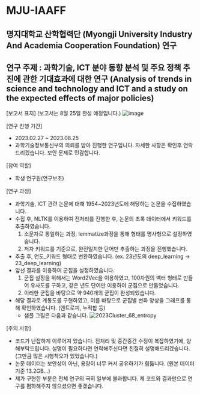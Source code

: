 # MJU-IAAFF

## 명지대학교 산학협력단 (Myongji University Industry And Academia Cooperation Foundation) 연구

## 연구 주제 : 과학기술, ICT 분야 동향 분석 및 주요 정책 추진에 관한 기대효과에 대한 연구 (Analysis of trends in science and technology and ICT and a study on the expected effects of major policies)

[보고서 표지] (보고서는 8월 25일 완성 예정입니다.)
![image](https://github.com/98Haeng/MJU-IAAFF/assets/81914795/ab17153b-ae54-4c45-b5c8-ac58afd79f94)

[연구 진행 기간]
- 2023.02.27 ~ 2023.08.25
- 과학기술정보통신부의 의뢰를 받아 진행한 연구입니다. 자세한 사항은 확인후 연락드리겠습니다. 보안 문제로 민감합니다.

[참여 역할]
- 학생 연구원(연구보조)

[연구 과정]
- 과학기술, ICT 관련 논문에 대해 1954~2023년도에 해당하는 논문을 수집하였습니다.
- 수집 후, NLTK를 이용하여 전처리를 진행한 후, 논문의 초록 데이터에서 키워드를 추출하였습니다.
  1. 소문자로 통일하는 과정, lemmatize과정을 통해 형태를 명사형으로 설정하였습니다.
  2. 저자 키워드를 기준으로, 완전일치한 단어만 추출하는 과정을 진행했습니다.
- 추출 후, 연도_키워드 형태로 변환하였습니다. (ex. 23년도의 deep_learning -> 23_deep_learning)
- 앞선 결과를 이용하여 군집을 설정하였습니다.
  1. 군집 설정을 위해서는 Word2Vec을 이용하였고, 100차원의 벡터 형태로 만들어 유사도를 구하고, 같은 년도 단어만 이용하여 군집으로 만들었습니다.
  2. 이러한 군집을 바탕으로 약 940개의 군집이 완성되었습니다.
- 해당 결과로 계통도를 구현하였고, 이를 바탕으로 군집별 변화 양상을 그래프를 통해 확인하였습니다. (엔트로피, 누적합 등)
  - 샘플 그림은 다음과 같습니다.
    ![2023Cluster_68_entropy](https://github.com/98Haeng/MJU-IAAFF/assets/81914795/a3586734-c63b-47cd-b6b8-5a7e337a4b84)


[주의 사항]
- 코드가 난잡하게 이루어져 있습니다. 전처리 및 중간중간 수정이 복잡하였기에, 양해부탁드립니다. 설명이 필요하다면 연락해주신다면 친절히 설명해드리겠습니다. (그만큼 많은 시행착오가 있었습니다.)
- 논문 데이터는 보안상이 아닌, 용량이 너무 커서 공유하기가 힘듧니다. (원본 데이터 기준 13.2GB...)
- 제가 구현한 부분은 전체 연구의 극히 일부에 불과합니다. 제 코드와 결과만으로 연구를 폄하해주지 않으셨으면 좋겠습니다. 


